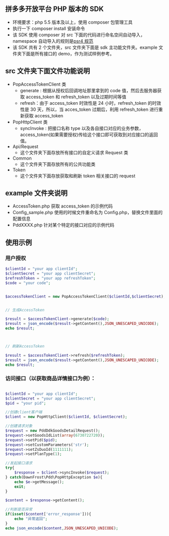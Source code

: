 ## 拼多多开放平台 PHP 版本的 SDK

- 环境要求：php 5.5 版本及以上，使用 composer 包管理工具
- 执行一下 composer install 安装命令
- 该 SDK 使用 composer 对 src 下面的代码进行命名空间自动导入，namespace 自动导入的规则是[psr4 规范](https://www.php-fig.org/psr/psr-4/)
- 该 SDK 共有 2 个文件夹，src 文件夹下面是 sdk 主功能文件夹。example 文件夹下面是所有接口的 demo，作为测试样例参考。

## src 文件夹下面文件功能说明

- PopAccessTokenClient 类
  - generate : 根据从授权后回调地址那里拿到的 code 值，然后去服务器获取 access_token 和 refresh_token 以及过期时间等值
  - refresh：由于 access_token 时效性是 24 小时，refresh_token 的时效性是 30 天，所以，当 acces_token 过期后，利用 refresh_token 进行重新获取 access_token
- PopHttpClient 类
  - syncInvoke : 把接口名称 type 以及各自接口对应的业务参数，access_token(如果需要授权)传给这个接口即可获取到对应接口的返回值。
- Api/Request
  - 这个文件夹下面存放所有接口的自定义请求 Request 类
- Common
  - 这个文件夹下面存放所有的公共功能类
- Token
  - 这个文件夹下面存放获取和刷新 token 相关接口的 request

## example 文件夹说明

- AccessToken.php 获取 access_token 的示例代码
- Config_sample.php 使用的时候文件重命名为 Config.php，替换文件里面的配置信息
- PddXXXX.php 针对某个特定的接口对应的示例代码

## 使用示例

### 用户授权

```php
$clientId = "your app clientId";
$clientSecret = "your app clientSecret";
$refreshToken = "your app refreshToken";
$code = "your code";


$accessTokenClient = new PopAccessTokenClient($clientId,$clientSecret);


// 生成AccessToken

$result = $accessTokenClient->generate($code);
$result = json_encode($result->getContent(),JSON_UNESCAPED_UNICODE);
echo $result;



// 刷新AccessToken

$result = $accessTokenClient->refresh($refreshToken);
$result = json_encode($result->getContent(),JSON_UNESCAPED_UNICODE);
echo $result;

```

### 访问接口（以获取商品详情接口为例）：

```php

$clientId = "your app clientId";
$clientSecret = "your app clientSecret";
$pid = "your pid";

//创建client客户端
$client = new PopHttpClient($clientId, $clientSecret);

//创建请求对象
$request = new PddDdkGoodsDetailRequest();
$request->setGoodsIdList(array(6730722720));
$request->setPid($pid);
$request->setCustomParameters('str');
$request->setZsDuoId(1111111);
$request->setPlanType(1);

//发起接口请求
try{
	$response = $client->syncInvoke($request);
} catch(DawnFrost\Pdd\PopHttpException $e){
	echo $e->getMessage();
	exit;
}

$content = $response->getContent();

//判断是否异常
if(isset($content['error_response'])){
	echo "异常返回";
}
echo json_encode($content,JSON_UNESCAPED_UNICODE);

```
